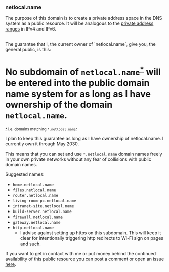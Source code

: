 ### netlocal.name
The purpose of this domain is to create a private address space in the DNS system as a public resource. 
It will be analogous to the [private address ranges](https://en.wikipedia.org/wiki/Private_network#Private_IPv4_addresses) in IPv4 and IPv6. 

<br>
The guarantee that I, the current owner of `netlocal.name`, give you, the general public, is this: 

# No subdomain of `netlocal.name`<sup id="a1">[*](#f1)</sup> will be entered into the public domain name system for as long as I have ownership of the domain `netlocal.name`.
<sup id="f1">[*](#a1) i.e. domains matching `*.netlocal.name`[^](#a1)</sup>

I plan to keep this guarantee as long as I have ownership of netlocal.name. I currently own it through May 2030.

This means that you can set and use `*.netlocal.name` domain names freely in your own private networks without any fear 
of collisions with public domain names.

Suggested names:
- `home.netlocal.name`
- `files.netlocal.name`
- `router.netlocal.name`
- `living-room-pc.netlocal.name`
- `intranet-site.netlocal.name`
- `build-server.netlocal.name`
- `firewall.netlocal.name`
- `gateway.netlocal.name`
- `http.netlocal.name`
  - I advise against setting up https on this subdomain. This will keep it clear for 
intentionally triggering http redirects to Wi-Fi sign on pages and such.

If you want to get in contact with me or put money behind the continued availability of this public resource
you can post a comment or open an issue [here](https://github.com/jessstrap/netlocal.name.source).
